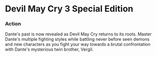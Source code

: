 # Devil May Cry 3 Special Edition

### Action

Dante's past is now revealed as Devil May Cry returns to its roots. Master Dante's multiple fighting styles while battling never before seen demons and new characters as you fight your way towards a brutal confrontation with Dante's mysterious twin brother, Vergil.